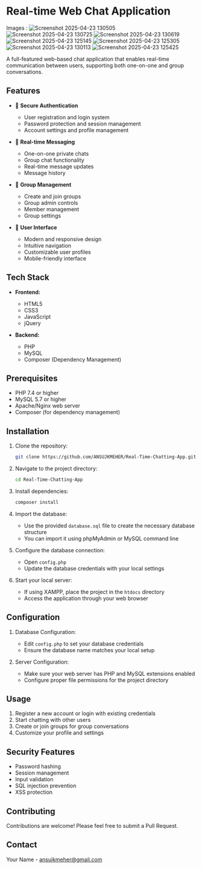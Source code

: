 # Real-time Web Chat Application
Images :
![Screenshot 2025-04-23 130505](https://github.com/user-attachments/assets/94d1c83b-cf5c-404b-abca-f3c5aeed46f3)
![Screenshot 2025-04-23 130725](https://github.com/user-attachments/assets/04a6852e-d976-4636-b1af-b14a4fbbfe17)
![Screenshot 2025-04-23 130619](https://github.com/user-attachments/assets/b7662bc5-15d1-490e-8875-85119cd344c6)
![Screenshot 2025-04-23 125145](https://github.com/user-attachments/assets/78176bbb-0251-4406-958e-2ffb3807a084)
![Screenshot 2025-04-23 125305](https://github.com/user-attachments/assets/9463144f-2c38-4ab6-b854-8a27efbf5d36)
![Screenshot 2025-04-23 130113](https://github.com/user-attachments/assets/a5fdc219-6e7d-4c3a-af64-b3db496fdf67)
![Screenshot 2025-04-23 125425](https://github.com/user-attachments/assets/f9cc6532-f513-4470-9a1d-f6b08e09ca6a)





A full-featured web-based chat application that enables real-time communication between users, supporting both one-on-one and group conversations.

## Features

- 🔐 **Secure Authentication**
  - User registration and login system
  - Password protection and session management
  - Account settings and profile management

- 💬 **Real-time Messaging**
  - One-on-one private chats
  - Group chat functionality
  - Real-time message updates
  - Message history

- 👥 **Group Management**
  - Create and join groups
  - Group admin controls
  - Member management
  - Group settings

- 🎨 **User Interface**
  - Modern and responsive design
  - Intuitive navigation
  - Customizable user profiles
  - Mobile-friendly interface

## Tech Stack

- **Frontend:**
  - HTML5
  - CSS3
  - JavaScript
  - jQuery

- **Backend:**
  - PHP
  - MySQL
  - Composer (Dependency Management)

## Prerequisites

- PHP 7.4 or higher
- MySQL 5.7 or higher
- Apache/Nginx web server
- Composer (for dependency management)

## Installation

1. Clone the repository:
   ```bash
   git clone https://github.com/ANSUJKMEHER/Real-Time-Chatting-App.git
   ```

2. Navigate to the project directory:
   ```bash
   cd Real-Time-Chatting-App
   ```

3. Install dependencies:
   ```bash
   composer install
   ```

4. Import the database:
   - Use the provided `database.sql` file to create the necessary database structure
   - You can import it using phpMyAdmin or MySQL command line

5. Configure the database connection:
   - Open `config.php`
   - Update the database credentials with your local settings

6. Start your local server:
   - If using XAMPP, place the project in the `htdocs` directory
   - Access the application through your web browser

## Configuration

1. Database Configuration:
   - Edit `config.php` to set your database credentials
   - Ensure the database name matches your local setup

2. Server Configuration:
   - Make sure your web server has PHP and MySQL extensions enabled
   - Configure proper file permissions for the project directory

## Usage

1. Register a new account or login with existing credentials
2. Start chatting with other users
3. Create or join groups for group conversations
4. Customize your profile and settings

## Security Features

- Password hashing
- Session management
- Input validation
- SQL injection prevention
- XSS protection

## Contributing

Contributions are welcome! Please feel free to submit a Pull Request.


## Contact

Your Name - ansujkmeher@gmail.com

